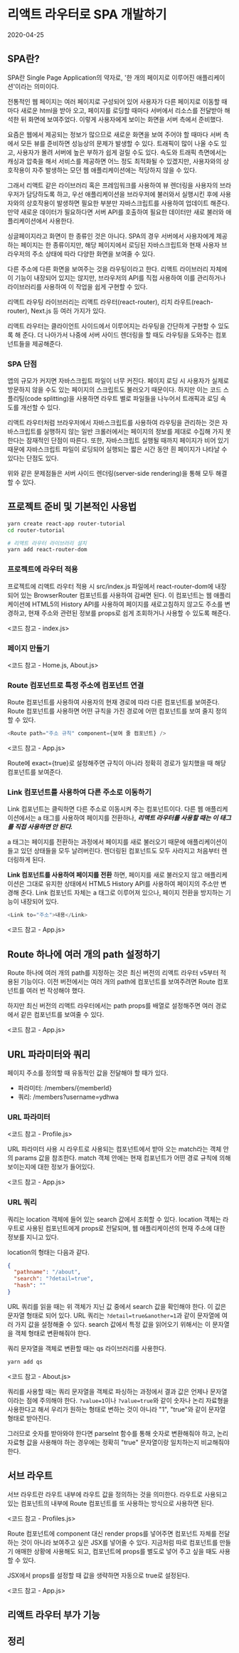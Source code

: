 # 리액트 라우터로 SPA 개발하기

2020-04-25

## SPA란?

SPA란 Single Page Application의 약자로, '한 개의 페이지로 이루어진 애플리케이션'이라는 의미이다.

전통적인 웹 페이지는 여러 페이지로 구성되어 있어 사용자가 다른 페이지로 이동할 때마다 새로운 html을 받아 오고, 페이지를 로딩할 때마다 서버에서 리소스를 전달받아 해석한 뒤 화면에 보여주었다. 이렇게 사용자에게 보이는 화면을 서버 측에서 준비했다.

요즘은 웹에서 제공되는 정보가 많으므로 새로운 화면을 보여 주어야 할 때마다 서버 측에서 모든 뷰를 준비하면 성능상의 문제가 발생할 수 있다. 트래픽이 많이 나올 수도 있고, 사용자가 몰려 서버에 높은 부하가 쉽게 걸릴 수도 있다. 속도와 트래픽 측면에서는 캐싱과 압축을 해서 서비스를 제공하면 어느 정도 최적화될 수 있겠지만, 사용자와의 상호작용이 자주 발생하는 모던 웹 애플리케이션에는 적당하지 않을 수 있다.

그래서 리액트 같은 라이브러리 혹은 프레임워크를 사용하여 뷰 렌더링을 사용자의 브라우저가 담당하도록 하고, 우선 애플리케이션을 브라우저에 불러와서 실행시킨 후에 사용자와의 상호작용이 발생하면 필요한 부분만 자바스크립트를 사용하여 업데이트 해준다. 만약 새로운 데이터가 필요하다면 서버 API를 호출하여 필요한 데이터만 새로 불러와 애플리케이션에서 사용한다.

싱글페이지라고 화면이 한 종류인 것은 아니다. SPA의 경우 서버에서 사용자에게 제공하는 페이지는 한 종류이지만, 해당 페이지에서 로딩된 자바스크립트와 현재 사용자 브라우저의 주소 상태에 따라 다양한 화면을 보여줄 수 있다.

다른 주소에 다른 화면을 보여주는 것을 라우팅이라고 한다. 리액트 라이브러리 자체에 이 기능이 내장되어 있지는 않지만, 브라우저의 API를 직접 사용하여 이를 관리하거나 라이브러리를 사용하여 이 작업을 쉽게 구현할 수 있다.

리액트 라우팅 라이브러리는 리액트 라우터(react-router), 리치 라우트(reach-router), Next.js 등 여러 가지가 있다.

리액트 라우터는 클라이언트 사이드에서 이루어지는 라우팅을 간단하게 구현할 수 있도록 해 준다. 더 나아가서 나중에 서버 사이드 렌더링을 할 때도 라우팅을 도와주는 컴포넌트들을 제공해준다.

### SPA 단점

앱의 규모가 커지면 자바스크립트 파일이 너무 커진다. 페이지 로딩 시 사용자가 실제로 방문하지 않을 수도 있는 페이지의 스크립트도 불러오기 때문이다. 하지만 이는 코드 스플리팅(code splitting)을 사용하면 라우트 별로 파일들을 나누어서 트래픽과 로딩 속도를 개선할 수 있다.

리액트 라우터처럼 브라우저에서 자바스크립트를 사용하여 라우팅을 관리하는 것은 자바스크립트를 실행하지 않는 일반 크롤러에서는 페이지의 정보를 제대로 수집해 가지 못한다는 잠재적인 단점이 따른다. 또한, 자바스크립트 실행될 때까지 페이지가 비어 있기 때문에 자바스크립트 파일이 로딩되어 실행되는 짧은 시간 동안 흰 페이지가 나타날 수 있다는 단점도 있다.

위와 같은 문제점들은 서버 사이드 렌더링(server-side rendering)을 통해 모두 해결할 수 있다.

## 프로젝트 준비 및 기본적인 사용법

```bash
yarn create react-app router-tutorial
cd router-tutorial

# 리액트 라우터 라이브러리 설치
yarn add react-router-dom
```

### 프로젝트에 라우터 적용

프로젝트에 리액트 라우터 적용 시 src/index.js 파일에서 react-router-dom에 내장되어 있는 BrowserRouter 컴포넌트를 사용하여 감싸면 된다. 이 컴포넌트는 웹 애플리케이션에 HTML5의 History API를 사용하여 페이지를 새로고침하지 않고도 주소를 변경하고, 현재 주소와 관련된 정보를 props로 쉽게 조회하거나 사용할 수 있도록 해준다.

<코드 참고 - index.js>

### 페이지 만들기

<코드 참고 - Home.js, About.js>

### Route 컴포넌트로 특정 주소에 컴포넌트 연결

Route 컴포넌트를 사용하여 사용자의 현재 경로에 따라 다른 컴포넌트를 보여준다. Route 컴포넌트를 사용하면 어떤 규칙을 가진 경로에 어떤 컴포넌트를 보여 줄지 정의할 수 있다.

```javascript
<Route path="주소 규칙" component={보여 줄 컴포넌트} />
```

<코드 참고 - App.js>

Route에 exact={true}로 설정해주면 규칙이 아니라 정확히 경로가 일치했을 때 해당 컴포넌트를 보여준다.

### Link 컴포넌트를 사용하여 다른 주소로 이동하기

Link 컴포넌트는 클릭하면 다른 주소로 이동시켜 주는 컴포넌트이다. 다른 웹 애플리케이션에서는 a 태그를 사용하여 페이지를 전환하나, **_리액트 라우터를 사용할 때는 이 태그를 직접 사용하면 안 된다._**

a 태그는 페이지를 전환하는 과정에서 페이지를 새로 불러오기 때문에 애플리케이션이 들고 있던 상태들을 모두 날려버린다. 렌더링된 컴포넌트도 모두 사라지고 처음부터 렌더링하게 된다.

**Link 컴포넌트를 사용하여 페이지를 전환** 하면, 페이지를 새로 불러오지 않고 애플리케이션은 그대로 유지한 상태에서 HTML5 History API를 사용하여 페이지의 주소만 변경해 준다. Link 컴포넌트 자체는 a 태그로 이루어져 있으나, 페이지 전환을 방지하는 기능이 내장되어 있다.

```javascript
<Link to="주소">내용</Link>
```

<코드 참고 - App.js>

## Route 하나에 여러 개의 path 설정하기

Route 하나에 여러 개의 path를 지정하는 것은 최신 버전의 리액트 라우터 v5부터 적용된 기능이다. 이전 버전에서는 여러 개의 path에 컴포넌트를 보여주려면 Route 컴포넌트를 여러 번 작성해야 했다.

하지만 최신 버전의 리액트 라우터에서는 path props를 배열로 설정해주면 여러 경로에서 같은 컴포넌트를 보여줄 수 있다.

<코드 참고 - App.js>

## URL 파라미터와 쿼리

페이지 주소를 정의할 때 유동적인 값을 전달해야 할 때가 있다.

- 파라미터: /members/{memberId}
- 쿼리: /members?username=ydhwa

### URL 파라미터

<코드 참고 - Profile.js>

URL 파라미터 사용 시 라우트로 사용되는 컴포넌트에서 받아 오는 match라는 객체 안의 params 값을 참조한다. match 객체 안에는 현재 컴포넌트가 어떤 경로 규칙에 의해 보이는지에 대한 정보가 들어있다.

<코드 참고 - App.js>

### URL 쿼리

쿼리는 location 객체에 들어 있는 search 값에서 조회할 수 있다. location 객체는 라우트로 사용된 컴포넌트에게 props로 전달되며, 웹 애플리케이션의 현재 주소에 대한 정보를 지니고 있다.

location의 형태는 다음과 같다.

```json
{
  "pathname": "/about",
  "search": "?detail=true",
  "hash": ""
}
```

URL 쿼리를 읽을 때는 위 객체가 지닌 값 중에서 search 값을 확인해야 한다. 이 값은 문자열 형태로 되어 있다. URL 쿼리는 `?detail=true&another=1`과 같이 문자열에 여러 가지 값을 설정해줄 수 있다. search 값에서 특정 값을 읽어오기 위해서는 이 문자열을 객체 형태로 변환해줘야 한다.

쿼리 문자열을 객체로 변환할 때는 qs 라이브러리를 사용한다.

```bash
yarn add qs
```

<코드 참고 - About.js>

쿼리를 사용할 때는 쿼리 문자열을 객체로 파싱하는 과정에서 결과 값은 언제나 문자열이라는 점에 주의해야 한다. `?value=1`이나 `?value=true`와 같이 숫자나 논리 자료형을 사용한다고 해서 우리가 원하는 형태로 변하는 것이 아니라 "1", "true"와 같이 문자열 형태로 받아진다.

그러므로 숫자를 받아와야 한다면 parseInt 함수를 통해 숫자로 변환해줘야 하고, 논리 자료형 값을 사용해야 하는 경우에는 정확히 "true" 문자열이랑 일치하는지 비교해줘야 한다.

## 서브 라우트

서브 라우트란 라우트 내부에 라우트 값을 정의하는 것을 의미한다. 라우트로 사용되고 있는 컴포넌트의 내부에 Route 컴포넌트를 또 사용하는 방식으로 사용하면 된다.

<코드 참고 - Profiles.js>

Route 컴포넌트에 component 대신 render props를 넣어주면 컴포넌트 자체를 전달하는 것이 아니라 보여주고 싶은 JSX를 넣어줄 수 있다. 지금처럼 따로 컴포넌트를 만들기 애매한 상황에 사용해도 되고, 컴포넌트에 props를 별도로 넣어 주고 싶을 때도 사용할 수 있다.

JSX에서 props를 설정할 때 값을 생략하면 자동으로 true로 설정된다.

<코드 참고 - App.js>

## 리액트 라우터 부가 기능

## 정리
